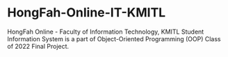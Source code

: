 # HongFah-Online-IT-KMITL
HongFah Online - Faculty of Information Technology, KMITL Student Information System is a part of Object-Oriented Programming (OOP) Class of 2022 Final Project.
